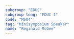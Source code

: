 ```yaml
---
subgroup: "EDUC"
subgroup-long: "EDUC-1"
code: "MS04"
tag: "Minisymposium Speaker"
name: "Reginald McGee"
---
```

